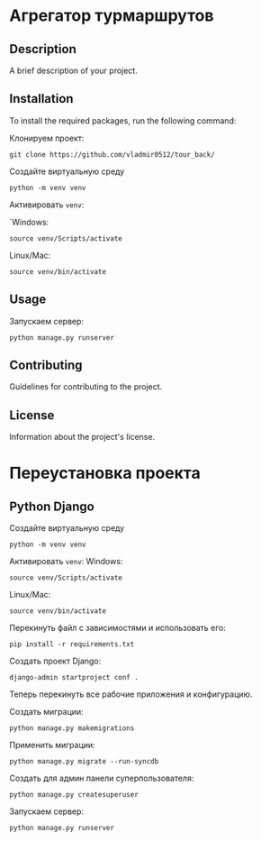 # Агрегатор турмаршрутов

## Description
A brief description of your project.

## Installation
To install the required packages, run the following command:

Клонируем проект:
```
git clone https://github.com/vladmir0512/tour_back/
```
Создайте виртуальную среду 
```
python -m venv venv
```

Активировать `venv`: 

`Windows:
```
source venv/Scripts/activate
```

Linux/Mac:
```
source venv/bin/activate
```

## Usage

Запускаем сервер:
```
python manage.py runserver
```
## Contributing
Guidelines for contributing to the project.

## License
Information about the project's license.


# Переустановка проекта

## Python Django

Создайте виртуальную среду 
```
python -m venv venv
```

Активировать `venv`:
Windows:
```
source venv/Scripts/activate
```

Linux/Mac:
```
source venv/bin/activate
```

Перекинуть файл с зависимостями и использовать его:
```
pip install -r requirements.txt
```

Создать проект Django:
```
django-admin startproject conf .
```

Теперь перекинуть все рабочие приложения и конфигурацию.

Создать миграции:
```
python manage.py makemigrations
```

Применить миграции:
```
python manage.py migrate --run-syncdb
```

Создать для админ панели суперпользователя:
```
python manage.py createsuperuser
```

Запускаем сервер:
```
python manage.py runserver
```